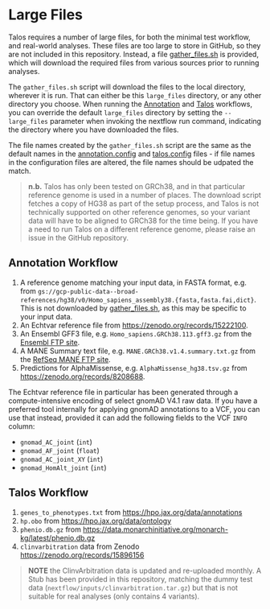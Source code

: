 # Large Files

Talos requires a number of large files, for both the minimal test workflow, and real-world analyses. These files are too large to store in GitHub, so they are not included in this repository. Instead, a file [gather_files.sh](gather_files.sh) is provided, which will download the required files from various sources prior to running analyses.

The `gather_files.sh` script will download the files to the local directory, wherever it is run. That can either be this `large_files` directory, or any other directory you choose. When running the [Annotation](../nextflow/annotation.nf) and [Talos](../nextflow/talos.nf) workflows, you can override the default `large_files` directory by setting the `--large_files` parameter when invoking the nextflow run command, indicating the directory where you have downloaded the files.

The file names created by the `gather_files.sh` script are the same as the default names in the [annotation.config](../nextflow/annotation.config) and [talos.config](../nextflow/talos.config) files - if file names in the configuration files are altered, the file names should be udpated the match.

> **n.b.** Talos has only been tested on GRCh38, and in that particular reference genome is used in a number of places. The download script fetches a copy of HG38 as part of the setup process, and Talos is not technically supported on other reference genomes, so your variant data will have to be aligned to GRCh38 for the time being. If you have a need to run Talos on a different reference genome, please raise an issue in the GitHub repository.

## Annotation Workflow

1. A reference genome matching your input data, in FASTA format, e.g. from `gs://gcp-public-data--broad-references/hg38/v0/Homo_sapiens_assembly38.{fasta,fasta.fai,dict}`. This is not downloaded by [gather_files.sh](gather_files.sh), as this may be specific to your input data.
2. An Echtvar reference file from https://zenodo.org/records/15222100.
3. An Ensembl GFF3 file, e.g. `Homo_sapiens.GRCh38.113.gff3.gz` from the [Ensembl FTP site](https://ftp.ensembl.org/pub/release-113/gff3/homo_sapiens).
4. A MANE Summary text file, e.g. `MANE.GRCh38.v1.4.summary.txt.gz` from the [RefSeq MANE FTP site](https://ftp.ncbi.nlm.nih.gov/refseq/MANE/MANE_human/release_1.4).
5. Predictions for AlphaMissense, e.g. `AlphaMissense_hg38.tsv.gz` from https://zenodo.org/records/8208688.

The Echtvar reference file in particular has been generated through a compute-intensive encoding of select gnomAD V4.1
raw data. If you have a preferred tool internally for applying gnomAD annotations to a VCF, you can use that instead,
provided it can add the following fields to the VCF `INFO` column:

- `gnomad_AC_joint` (`int`)
- `gnomad_AF_joint` (`float`)
- `gnomad_AC_joint_XY` (`int`)
- `gnomad_HomAlt_joint` (`int`)

## Talos Workflow

1. `genes_to_phenotypes.txt` from https://hpo.jax.org/data/annotations
2. `hp.obo` from https://hpo.jax.org/data/ontology
3. `phenio.db.gz` from https://data.monarchinitiative.org/monarch-kg/latest/phenio.db.gz
4. `clinvarbitration` data from Zenodo https://zenodo.org/records/15896156

> **NOTE** the ClinvArbitration data is updated and re-uploaded monthly. A Stub has been provided in this repository, matching the dummy test data (`nextflow/inputs/clinvarbitration.tar.gz`) but that is not suitable for real analyses (only contains 4 variants).

